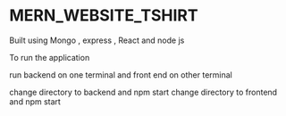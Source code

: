 # MERN_WEBSITE_TSHIRT

Built using Mongo , express , React and node js

To run the application 

run backend on one terminal and
front end on other terminal 

change directory to backend and npm start
change directory to frontend and npm start
